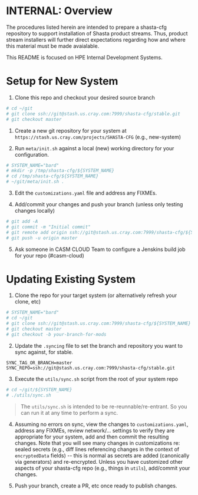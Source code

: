 # INTERNAL: Overview

The procedures listed herein are intended to prepare a shasta-cfg repository to support installation of Shasta product streams. Thus, product stream installers will further direct expectations regarding how and where this material must be made avaialable. 

This README is focused on HPE Internal Development Systems.

# Setup for New System

1. Clone this repo and checkout your desired source branch

```bash
# cd ~/git
# git clone ssh://git@stash.us.cray.com:7999/shasta-cfg/stable.git
# git checkout master
```

1. Create a new git repository for your system at ```https://stash.us.cray.com/projects/SHASTA-CFG``` (e.g., new-system)

2. Run ```meta/init.sh``` against a local (new) working directory for your configuration.

```bash
# SYSTEM_NAME="bard"
# mkdir -p /tmp/shasta-cfg/${SYSTEM_NAME}
# cd /tmp/shasta-cfg/${SYSTEM_NAME}
# ~/git/meta/init.sh .
```

3. Edit the ```customizations.yaml``` file and address any FIXMEs.

4. Add/commit your changes and push your branch (unless only testing changes locally)

```bash
# git add -A
# git commit -m "Initial commit"
# git remote add origin ssh://git@stash.us.cray.com:7999/shasta-cfg/${SYSTEM_NAME}
# git push -u origin master
```

5. Ask someone in CASM CLOUD Team to configure a Jenskins build job for your repo (#casm-cloud)

# Updating Existing System

1. Clone the repo for your target system (or alternatively refresh your clone, etc)

```bash
# SYSTEM_NAME="bard"
# cd ~/git
# git clone ssh://git@stash.us.cray.com:7999/shasta-cfg/${SYSTEM_NAME}
# git checkout master
# git checkout -b your-branch-for-mods
```

2. Update the ```.syncing``` file to set the branch and repository you want to sync against, for stable. 

```
SYNC_TAG_OR_BRANCH=master
SYNC_REPO=ssh://git@stash.us.cray.com:7999/shasta-cfg/stable.git
```

3. Execute the ```utils/sync.sh``` script from the root of your system repo

```bash
# cd ~/git/${SYSTEM_NAME}
# ./utils/sync.sh
```

> The ```utils/sync.sh``` is intended to be re-reunnable/re-entrant. So you can run it at any time to perform a sync.

4. Assuming no errors on sync, view the changes to ```customizations.yaml```, address any FIXMEs, review network/... settings to verify they are appropriate for your system, add and then commit the resulting changes. Note that you will see many changes in customizations re: sealed secrets (e.g., diff lines referencing changes in the context of ```encryptedData``` fields) -- this is normal as secrets are added (canonically via generators) and re-encrypted. Unless you have customized other aspects of your shasta-cfg repo (e.g., things in ```utils```), add/commit your changes. 

5. Push your branch, create a PR, etc once ready to publish changes.

